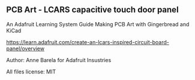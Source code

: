 ## PCB Art - LCARS capacitive touch door panel

An Adafruit Learning System Guide Making PCB Art with Gingerbread and KiCad

https://learn.adafruit.com/create-an-lcars-inspired-circuit-board-panel/overview

Author: Anne Barela for Adafruit Insustries

All files license: MIT
